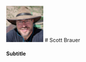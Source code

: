<img src="images/headshot.png" width="100" float="left"> # Scott Brauer
#### Subtitle

## <Title>



[<img src="images/email_PNG1.png" width="50" float="left">](mailto:CodeRancher@zohomail.com)
[<img src="images/github_PNG86.png" width="50" float="left">](https://github.com/CodeRancher)
[<img src="images/linkedIn_PNG7.png" width="50" float="left">](https://www.linkedin.com/in/scott-brauer-8209321/)